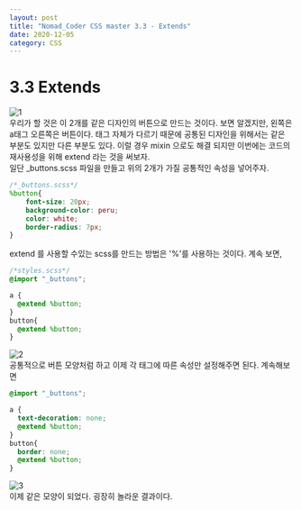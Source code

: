 ```yaml
---
layout: post
title: "Nomad_Coder CSS master 3.3 - Extends"
date: 2020-12-05
category: CSS
---
```

# 3.3 Extends   
![1](https://user-images.githubusercontent.com/60607880/101244496-3a4a7d80-374a-11eb-8547-89b2b16e2711.PNG)   
우리가 할 것은 이 2개를 같은 디자인의 버튼으로 만드는 것이다. 보면 알겠지만, 왼쪽은 a태그 오른쪽은 버튼이다. 태그 자체가 다르기 때문에 공통된 디자인을 위해서는 같은 부분도 있지만 다른 부분도 있다. 이럴 경우 mixin 으로도 해결 되지만 이번에는 코드의 재사용성을 위해 extend 라는 것을 써보자.   
일단 _buttons.scss 파일을 만들고 위의 2개가 가질 공통적인 속성을 넣어주자.   
```scss
/*_buttons.scss*/
%button{
    font-size: 20px;
    background-color: peru;
    color: white;
    border-radius: 7px;
}
```
extend 를 사용할 수있는 scss를 만드는 방법은 '%'를 사용하는 것이다. 계속 보면,   
```scss
/*styles.scss*/
@import "_buttons";

a {
  @extend %button;
}
button{
  @extend %button;
}
```
![2](https://user-images.githubusercontent.com/60607880/101244695-4256ed00-374b-11eb-83bf-b395bb506353.PNG)   
공통적으로 버튼 모양처럼 하고 이제 각 태그에 따른 속성만 설정해주면 된다. 계속해보면   
```scss
@import "_buttons";

a {
  text-decoration: none;
  @extend %button;
}
button{
  border: none;
  @extend %button;
}
```   
![3](https://user-images.githubusercontent.com/60607880/101244778-ac6f9200-374b-11eb-9f8f-a3e245bcfd32.PNG)   
이제 같은 모양이 되었다. 굉장히 놀라운 결과이다.